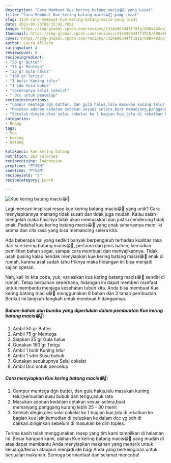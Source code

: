 ```yaml
---
description: "Cara Membuat Kue kering batang macis😁🥰 yang Lezat"
title: "Cara Membuat Kue kering batang macis😁🥰 yang Lezat"
slug: 3134-cara-membuat-kue-kering-batang-macis-yang-lezat
date: 2021-03-23T06:15:41.785Z
image: https://img-global.cpcdn.com/recipes/c314e96344ff191b/680x482cq70/kue-kering-batang-macis😁🥰-foto-resep-utama.jpg
thumbnail: https://img-global.cpcdn.com/recipes/c314e96344ff191b/680x482cq70/kue-kering-batang-macis😁🥰-foto-resep-utama.jpg
cover: https://img-global.cpcdn.com/recipes/c314e96344ff191b/680x482cq70/kue-kering-batang-macis😁🥰-foto-resep-utama.jpg
author: Laura Allison
ratingvalue: 4
reviewcount: 8
recipeingredient:
- "50 gr Butter"
- "75 gr Mentega"
- "25 gr Gula halus"
- "160 gr Terigu"
- "1 butir Kuning telur"
- "1 sdm Susu bubuk"
- "secukupnya Selai cokelat"
- " Dcc untuk pencelup"
recipeinstructions:
- "Campur mentega dgn butter, dan gula halus,lalu masukan kuning telur,kemudian susu bubuk dan terigu,aduk rata"
- "Masukan adonan kedalam cetakan sesuai selera,buat memanjang,panggang kurang lebih 25 - 30 menit"
- "Setelah dingin,oles selai cokelat ke 1 bagian kue,lalu di rekatkan ke bagian kue lain,kemudian di celupkan ke dalam dcc yg sdh di cairkan.dinginkan sebelum di masukan ke dlm toples."
categories:
- Resep
tags:
- kue
- kering
- batang

katakunci: kue kering batang 
nutrition: 263 calories
recipecuisine: Indonesian
preptime: "PT39M"
cooktime: "PT58M"
recipeyield: "2"
recipecategory: Lunch

---
```



![Kue kering batang macis😁🥰](https://img-global.cpcdn.com/recipes/c314e96344ff191b/680x482cq70/kue-kering-batang-macis😁🥰-foto-resep-utama.jpg)

Lagi mencari inspirasi resep kue kering batang macis😁🥰 yang unik? Cara menyiapkannya memang tidak susah dan tidak juga mudah. Kalau salah mengolah maka hasilnya tidak akan memuaskan dan justru cenderung tidak enak. Padahal kue kering batang macis😁🥰 yang enak seharusnya memiliki aroma dan cita rasa yang bisa memancing selera kita.

Ada beberapa hal yang sedikit banyak berpengaruh terhadap kualitas rasa dari kue kering batang macis😁🥰, pertama dari jenis bahan, kemudian pemilihan bahan segar, sampai cara membuat dan menyajikannya. Tidak usah pusing kalau hendak menyiapkan kue kering batang macis😁🥰 enak di rumah, karena asal sudah tahu triknya maka hidangan ini bisa menjadi sajian spesial.




Nah, kali ini kita coba, yuk, variasikan kue kering batang macis😁🥰 sendiri di rumah. Tetap berbahan sederhana, hidangan ini dapat memberi manfaat untuk membantu menjaga kesehatan tubuh kita. Anda bisa membuat Kue kering batang macis😁🥰 menggunakan 8 bahan dan 3 tahap pembuatan. Berikut ini langkah-langkah untuk membuat hidangannya.

<!--inarticleads1-->

##### Bahan-bahan dan bumbu yang diperlukan dalam pembuatan Kue kering batang macis😁🥰:

1. Ambil 50 gr Butter
1. Ambil 75 gr Mentega
1. Siapkan 25 gr Gula halus
1. Gunakan 160 gr Terigu
1. Ambil 1 butir Kuning telur
1. Ambil 1 sdm Susu bubuk
1. Gunakan secukupnya Selai cokelat
1. Ambil  Dcc untuk pencelup




<!--inarticleads2-->

##### Cara menyiapkan Kue kering batang macis😁🥰:

1. Campur mentega dgn butter, dan gula halus,lalu masukan kuning telur,kemudian susu bubuk dan terigu,aduk rata
1. Masukan adonan kedalam cetakan sesuai selera,buat memanjang,panggang kurang lebih 25 - 30 menit
1. Setelah dingin,oles selai cokelat ke 1 bagian kue,lalu di rekatkan ke bagian kue lain,kemudian di celupkan ke dalam dcc yg sdh di cairkan.dinginkan sebelum di masukan ke dlm toples.




Terima kasih telah menggunakan resep yang tim kami tampilkan di halaman ini. Besar harapan kami, olahan Kue kering batang macis😁🥰 yang mudah di atas dapat membantu Anda menyiapkan makanan yang menarik untuk keluarga/teman ataupun menjadi ide bagi Anda yang berkeinginan untuk berjualan makanan. Semoga bermanfaat dan selamat mencoba!
